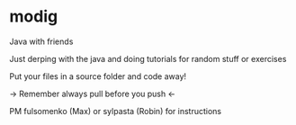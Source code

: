 # modig
Java with friends

Just derping with the java and doing tutorials for random stuff or exercises

Put your files in a source folder and code away!

-> Remember always pull before you push <-

PM fulsomenko (Max) or sylpasta (Robin) for instructions